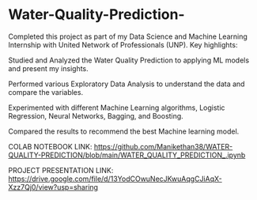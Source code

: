 # Water-Quality-Prediction-
Completed this project as part of my Data Science and Machine Learning Internship with United Network of Professionals (UNP). Key highlights:

Studied and Analyzed the Water Quality Prediction to applying ML models and present my insights.

Performed various Exploratory Data Analysis to understand the data and compare the variables.

Experimented with different Machine Learning algorithms, Logistic Regression, Neural Networks, Bagging, and Boosting.

Compared the results to recommend the best Machine learning model.

COLAB NOTEBOOK LINK:
https://github.com/Manikethan38/WATER-QUALITY-PREDICTION/blob/main/WATER_QUALITY_PREDICTION_.ipynb


PROJECT PRESENTATION LINK:
https://drive.google.com/file/d/13YodCOwuNecJKwuAqgCJiAqX-Xzz7Qj0/view?usp=sharing




